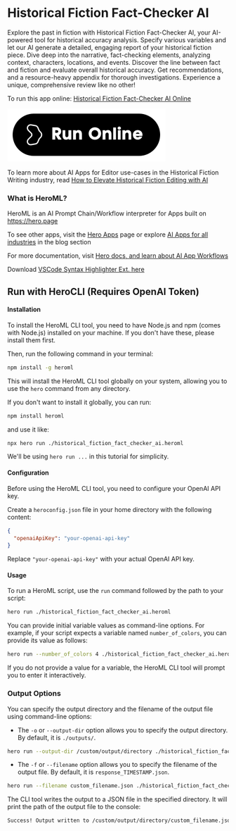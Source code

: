# Historical Fiction Fact-Checker AI

Explore the past in fiction with Historical Fiction Fact-Checker AI, your AI-powered tool for historical accuracy analysis. Specify various variables and let our AI generate a detailed, engaging report of your historical fiction piece. Dive deep into the narrative, fact-checking elements, analyzing context, characters, locations, and events. Discover the line between fact and fiction and evaluate overall historical accuracy. Get recommendations, and a resource-heavy appendix for thorough investigations. Experience a unique, comprehensive review like no other!

To run this app online: [Historical Fiction Fact-Checker AI Online](https://hero.page/app/historical-fiction-fact-checker-ai-ai-powered-historical-accuracy-analyst/0p4rcqBwommN2lKT9WNe)

[![Run Historical Fiction Fact-Checker AI Online](/assets/run.svg)](https://hero.page/app/historical-fiction-fact-checker-ai-ai-powered-historical-accuracy-analyst/0p4rcqBwommN2lKT9WNe)

To learn more about AI Apps for Editor use-cases in the Historical Fiction Writing industry, read [How to Elevate Historical Fiction Editing with AI](https://hero.page/blog/ai/historical-fiction-writing/how-to-elevate-historical-fiction-editing-with-ai/170977)

### What is HeroML?
HeroML is an AI Prompt Chain/Workflow interpreter for Apps built on https://hero.page 

To see other apps, visit the [Hero Apps](https://hero.page/apps) page or explore [AI Apps for all industries](https://hero.page/blog) in the blog section

For more documentation, visit [Hero docs, and learn about AI App Workflows](https://hero.page/tutorials/introduction-to-heroml)

Download [VSCode Syntax Highlighter Ext. here](https://marketplace.visualstudio.com/items?itemName=hero-page.heroml)

## Run with HeroCLI (Requires OpenAI Token)

#### Installation

To install the HeroML CLI tool, you need to have Node.js and npm (comes with Node.js) installed on your machine. If you don't have these, please install them first. 

Then, run the following command in your terminal:

```bash
npm install -g heroml
```

This will install the HeroML CLI tool globally on your system, allowing you to use the `hero` command from any directory.

If you don't want to install it globally, you can run:

```bash
npm install heroml
```

and use it like:

```bash
npx hero run ./historical_fiction_fact_checker_ai.heroml
```

We'll be using `hero run ...` in this tutorial for simplicity.

#### Configuration

Before using the HeroML CLI tool, you need to configure your OpenAI API key. 

Create a `heroconfig.json` file in your home directory with the following content:

```json
{
  "openaiApiKey": "your-openai-api-key"
}
```

Replace `"your-openai-api-key"` with your actual OpenAI API key.

#### Usage

To run a HeroML script, use the `run` command followed by the path to your script:

```bash
hero run ./historical_fiction_fact_checker_ai.heroml
```

You can provide initial variable values as command-line options. For example, if your script expects a variable named `number_of_colors`, you can provide its value as follows:

```bash
hero run --number_of_colors 4 ./historical_fiction_fact_checker_ai.heroml
```

If you do not provide a value for a variable, the HeroML CLI tool will prompt you to enter it interactively.

### Output Options

You can specify the output directory and the filename of the output file using command-line options:

- The `-o` or `--output-dir` option allows you to specify the output directory. By default, it is `./outputs/`.

```bash
hero run --output-dir /custom/output/directory ./historical_fiction_fact_checker_ai.heroml
```

- The `-f` or `--filename` option allows you to specify the filename of the output file. By default, it is `response_TIMESTAMP.json`.

```bash
hero run --filename custom_filename.json ./historical_fiction_fact_checker_ai.heroml
```

The CLI tool writes the output to a JSON file in the specified directory. It will print the path of the output file to the console:

```bash
Success! Output written to /custom/output/directory/custom_filename.json
```

